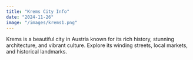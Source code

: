 ```yaml
---
title: "Krems City Info"
date: "2024-11-26"
image: "/images/krems1.png"
---
```

Krems is a beautiful city in Austria known for its rich history, stunning architecture, and vibrant culture.
Explore its winding streets, local markets, and historical landmarks.
